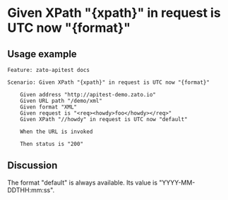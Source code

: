 
Given XPath "{xpath}" in request is UTC now "{format}"
=============================================================================================================

Usage example
-------------

```
Feature: zato-apitest docs

Scenario: Given XPath "{xpath}" in request is UTC now "{format}"

    Given address "http://apitest-demo.zato.io"
    Given URL path "/demo/xml"
    Given format "XML"
    Given request is "<req><howdy>foo</howdy></req>"
    Given XPath "//howdy" in request is UTC now "default"

    When the URL is invoked

    Then status is "200"
```

Discussion
----------

The format "default" is always available. Its value is "YYYY-MM-DDTHH:mm:ss".